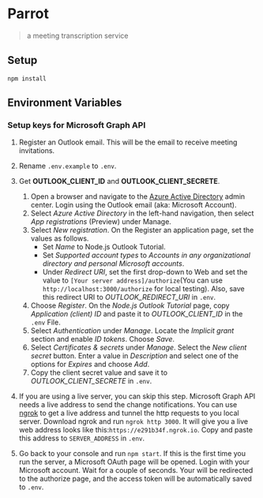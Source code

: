 # Parrot
> a meeting transcription service

## Setup
```shell script
npm install
```
## Environment Variables
### Setup keys for Microsoft Graph API
1. Register an Outlook email. This will be the email to receive meeting invitations.

2. Rename `.env.example` to `.env`. 

3. Get **OUTLOOK_CLIENT_ID** and **OUTLOOK_CLIENT_SECRETE**.
    1. Open a browser and navigate to the [Azure Active Directory](https://aad.portal.azure.com) admin center. Login using the Outlook email (aka: Microsoft Account).
    2. Select *Azure Active Directory* in the left-hand navigation, then select *App registrations* (Preview) under Manage.
    3. Select *New registration*. On the Register an application page, set the values as follows.
        - Set *Name* to Node.js Outlook Tutorial.
        - Set *Supported account types* to *Accounts in any organizational directory and personal Microsoft accounts*.
        - Under *Redirect URI*, set the first drop-down to Web and set the value to `[Your server address]/authorize`(You can use `http://localhost:3000/authorize` for local testing). Also, save this redirect URI to *OUTLOOK_REDIRECT_URI* in `.env`.
    4. Choose *Register*. On the *Node.js Outlook Tutorial* page, copy *Application (client) ID* and paste it to *OUTLOOK_CLIENT_ID* in the `.env` File.
    5. Select *Authentication* under *Manage*. Locate the *Implicit grant* section and enable *ID tokens*. Choose *Save*.
    6. Select *Certificates & secrets* under *Manage*. Select the *New client secret* button. Enter a value in *Description* and select one of the options for *Expires* and choose *Add*.
    7. Copy the client secret value and save it to *OUTLOOK_CLIENT_SECRETE* in `.env`.

4. If you are using a live server, you can skip this step. Microsoft Graph API needs a live address to send the change notifications. You can use [ngrok](https://ngrok.com/) to get a live address and tunnel the http requests to you local server. Download ngrok and run `ngrok http 3000`. It will give you a live web address looks like this:`https://e291b34f.ngrok.io`. Copy and paste this address to `SERVER_ADDRESS` in `.env`. 

5. Go back to your console and run `npm start`. If this is the first time you run the server, a Microsoft OAuth page will be opened. Login with your Microsoft account. Wait for a couple of seconds. Your will be redirected to the authorize page, and the access token will be automatically saved to `.env`.